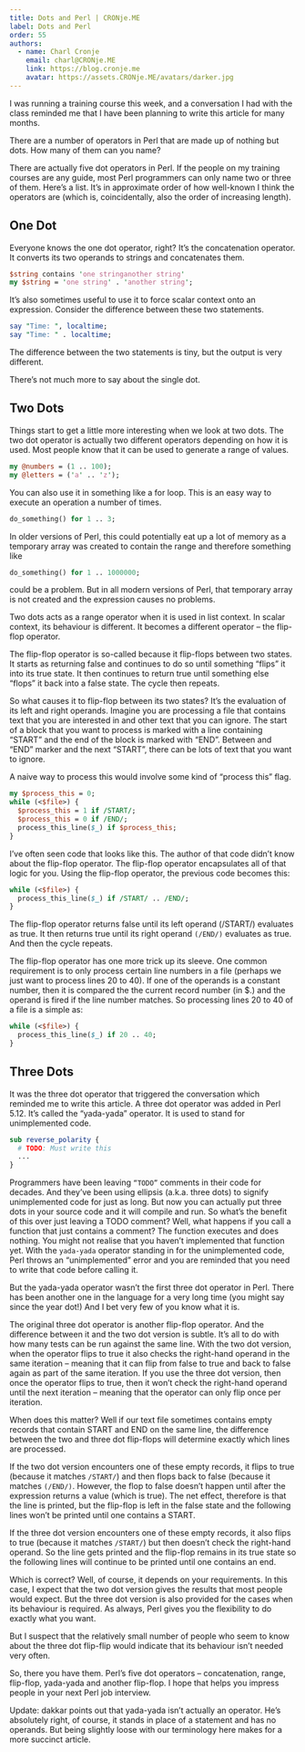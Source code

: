 ```yaml
---
title: Dots and Perl | CRONje.ME
label: Dots and Perl
order: 55
authors:
  - name: Charl Cronje
    email: charl@CRONje.ME
    link: https://blog.cronje.me
    avatar: https://assets.CRONje.ME/avatars/darker.jpg
---
```


I was running a training course this week, and a conversation I had with the class reminded me that I have been planning to write this article for many months.

There are a number of operators in Perl that are made up of nothing but dots. How many of them can you name?

There are actually five dot operators in Perl. If the people on my training courses are any guide, most Perl programmers can only name two or three of them. Here’s a list. It’s in approximate order of how well-known I think the operators are (which is, coincidentally, also the order of increasing length).

## One Dot

Everyone knows the one dot operator, right? It’s the concatenation operator. It converts its two operands to strings and concatenates them.

```perl
$string contains 'one stringanother string'
my $string = 'one string' . 'another string';
```

It’s also sometimes useful to use it to force scalar context onto an expression. Consider the difference between these two statements.

```perl
say "Time: ", localtime;
say "Time: " . localtime;
```

The difference between the two statements is tiny, but the output is very different.

There’s not much more to say about the single dot.

## Two Dots

Things start to get a little more interesting when we look at two dots. The two dot operator is actually two different operators depending on how it is used. Most people know that it can be used to generate a range of values.

```perl
my @numbers = (1 .. 100);
my @letters = ('a' .. 'z');
```

You can also use it in something like a for loop. This is an easy way to execute an operation a number of times.

```perl
do_something() for 1 .. 3;
```

In older versions of Perl, this could potentially eat up a lot of memory as a temporary array was created to contain the range and therefore something like

```perl
do_something() for 1 .. 1000000;
```

could be a problem. But in all modern versions of Perl, that temporary array is not created and the expression causes no problems.

Two dots acts as a range operator when it is used in list context. In scalar context, its behaviour is different. It becomes a different operator – the flip-flop operator.

The flip-flop operator is so-called because it flip-flops between two states. It starts as returning false and continues to do so until something “flips” it into its true state. It then continues to return true until something else “flops” it back into a false state. The cycle then repeats.

So what causes it to flip-flop between its two states? It’s the evaluation of its left and right operands. Imagine you are processing a file that contains text that you are interested in and other text that you can ignore. The start of a block that you want to process is marked with a line containing “START” and the end of the block is marked with “END”. Between and “END” marker and the next “START”, there can be lots of text that you want to ignore.

A naive way to process this would involve some kind of “process this” flag.

```perl
my $process_this = 0;
while (<$file>) {
  $process_this = 1 if /START/;
  $process_this = 0 if /END/;
  process_this_line($_) if $process_this;
}
```

I’ve often seen code that looks like this. The author of that code didn’t know about the flip-flop operator. The flip-flop operator encapsulates all of that logic for you. Using the flip-flop operator, the previous code becomes this:

```perl
while (<$file>) {
  process_this_line($_) if /START/ .. /END/;
}
```

The flip-flop operator returns false until its left operand (/START/) evaluates as true. It then returns true until its right operand `(/END/)` evaluates as true. And then the cycle repeats.

The flip-flop operator has one more trick up its sleeve. One common requirement is to only process certain line numbers in a file (perhaps we just want to process lines 20 to 40). If one of the operands is a constant number, then it is compared the the current record number (in $.) and the operand is fired if the line number matches. So processing lines 20 to 40 of a file is a simple as:

```perl
while (<$file>) {
  process_this_line($_) if 20 .. 40;
}
```

## Three Dots
It was the three dot operator that triggered the conversation which reminded me to write this article. A three dot operator was added in Perl 5.12. It’s called the “yada-yada” operator. It is used to stand for unimplemented code.

```perl
sub reverse_polarity {
  # TODO: Must write this
  ...
}
```

Programmers have been leaving `“TODO”` comments in their code for decades. And they’ve been using ellipsis (a.k.a. three dots) to signify unimplemented code for just as long. But now you can actually put three dots in your source code and it will compile and run. So what’s the benefit of this over just leaving a TODO comment? Well, what happens if you call a function that just contains a comment? The function executes and does nothing. You might not realise that you haven’t implemented that function yet. With the `yada-yada` operator standing in for the unimplemented code, Perl throws an “unimplemented” error and you are reminded that you need to write that code before calling it.

But the yada-yada operator wasn’t the first three dot operator in Perl. There has been another one in the language for a very long time (you might say since the year dot!) And I bet very few of you know what it is.

The original three dot operator is another flip-flop operator. And the difference between it and the two dot version is subtle. It’s all to do with how many tests can be run against the same line. With the two dot version, when the operator flips to true it also checks the right-hand operand in the same iteration – meaning that it can flip from false to true and back to false again as part of the same iteration. If you use the three dot version, then once the operator flips to true, then it won’t check the right-hand operand until the next iteration – meaning that the operator can only flip once per iteration.

When does this matter? Well if our text file sometimes contains empty records that contain START and END on the same line, the difference between the two and three dot flip-flops will determine exactly which lines are processed.

If the two dot version encounters one of these empty records, it flips to true (because it matches `/START/`) and then flops back to false (because it matches `(/END/)`. However, the flop to false doesn’t happen until after the expression returns a value (which is true). The net effect, therefore is that the line is printed, but the flip-flop is left in the false state and the following lines won’t be printed until one contains a START.

If the three dot version encounters one of these empty records, it also flips to true (because it matches `/START/`) but then doesn’t check the right-hand operand. So the line gets printed and the flip-flop remains in its true state so the following lines will continue to be printed until one contains an end.

Which is correct? Well, of course, it depends on your requirements. In this case, I expect that the two dot version gives the results that most people would expect. But the three dot version is also provided for the cases when its behaviour is required. As always, Perl gives you the flexibility to do exactly what you want.

But I suspect that the relatively small number of people who seem to know about the three dot flip-flip would indicate that its behaviour isn’t needed very often.

So, there you have them. Perl’s five dot operators – concatenation, range, flip-flop, yada-yada and another flip-flop. I hope that helps you impress people in your next Perl job interview.

Update: dakkar points out that yada-yada isn’t actually an operator. He’s absolutely right, of course, it stands in place of a statement and has no operands. But being slightly loose with our terminology here makes for a more succinct article.
